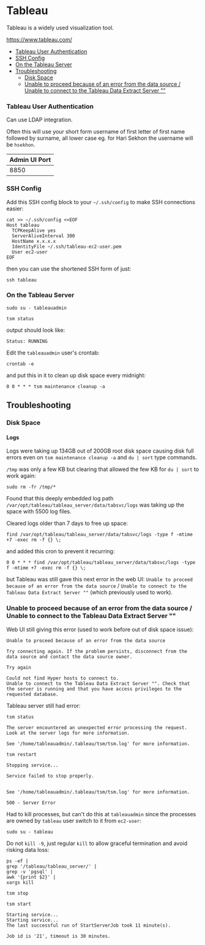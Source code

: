 # Tableau

Tableau is a widely used visualization tool.

<https://www.tableau.com/>

<!-- INDEX_START -->
  - [Tableau User Authentication](#tableau-user-authentication)
  - [SSH Config](#ssh-config)
  - [On the Tableau Server](#on-the-tableau-server)
- [Troubleshooting](#troubleshooting)
  - [Disk Space](#disk-space)
  - [Unable to proceed because of an error from the data source / Unable to connect to the Tableau Data Extract Server ""](#unable-to-proceed-because-of-an-error-from-the-data-source--unable-to-connect-to-the-tableau-data-extract-server-)
<!-- INDEX_END -->

### Tableau User Authentication

Can use LDAP integration.

Often this will use your short form username of first letter of first name followed by surname,
all lower case eg. for Hari Sekhon the username will be `hsekhon`.


| Admin UI Port |
|---------------|
| 8850          |

### SSH Config

Add this SSH config block to your `~/.ssh/config` to make SSH connections easier:

```sshconfig
cat >> ~/.ssh/config <<EOF
Host tableau
  TCPKeepAlive yes
  ServerAliveInterval 300
  HostName x.x.x.x
  IdentityFile ~/.ssh/tableau-ec2-user.pem
  User ec2-user
EOF
```

then you can use the shortened SSH form of just:

```shell
ssh tableau
```

### On the Tableau Server

```shell
sudo su - tableauadmin
```

```shell
tsm status
```

output should look like:

```
Status: RUNNING
```

Edit the `tableauadmin` user's crontab:

```shell
crontab -e
```

and put this in it to clean up disk space every midnight:

```crontab
0 0 * * * tsm maintenance cleanup -a
```

## Troubleshooting

### Disk Space

#### Logs

Logs were taking up 134GB out of 200GB root disk space causing disk full errors even on `tsm maintenance cleanup -a`
and `du | sort` type commands.

`/tmp` was only a few KB but clearing that allowed the few KB for `du | sort` to work again:

```shell
sudo rm -fr /tmp/*
```

Found that this deeply embedded log path `/var/opt/tableau/tableau_server/data/tabsvc/logs` was taking up the space
with 5500 log files.

Cleared logs older than 7 days to free up space:

```shell
find /var/opt/tableau/tableau_server/data/tabsvc/logs -type f -mtime +7 -exec rm -f {} \;
```

and added this cron to prevent it recurring:

```shell
0 0 * * * find /var/opt/tableau/tableau_server/data/tabsvc/logs -type f -mtime +7 -exec rm -f {} \;
```

but Tableau was still gave this next error in the web UI: `Unable to proceed because of an error from the data
source` / `Unable to connect to the Tableau Data Extract Server ""` (which previously used to work).

### Unable to proceed because of an error from the data source / Unable to connect to the Tableau Data Extract Server ""

Web UI still giving this error (used to work before out of disk space issue):

```none
Unable to proceed because of an error from the data source

Try connecting again. If the problem persists, disconnect from the data source and contact the data source owner.

Try again

Could not find Hyper hosts to connect to.
Unable to connect to the Tableau Data Extract Server "". Check that the server is running and that you have access privileges to the requested database.
```

Tableau server still had error:

```shell
tsm status
```

```none
The server encountered an unexpected error processing the request. Look at the server logs for more information.

See '/home/tableauadmin/.tableau/tsm/tsm.log' for more information.
```

```shell
tsm restart
```

```none
Stopping service...

Service failed to stop properly.


See '/home/tableauadmin/.tableau/tsm/tsm.log' for more information.

500 - Server Error
```

Had to kill processes, but can't do this at `tableauadmin` since the processes are owned by `tableau` user switch to
it from `ec2-user`:

```shell
sudo su - tableau
```

Do not `kill -9`, just regular `kill` to allow graceful termination and avoid risking data loss:

```shell
ps -ef |
grep '/tableau/tableau_server/' |
grep -v 'pgsql' |
awk '{print $2}' |
xargs kill
```

```shell
tsm stop
```

```shell
tsm start
```

```none
Starting service...
Starting service...
The last successful run of StartServerJob took 11 minute(s).

Job id is '21', timeout is 30 minutes.
```
